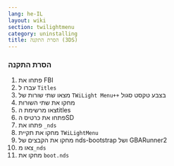 ```yaml
---
lang: he-IL
layout: wiki
section: twilightmenu
category: uninstalling
title: הסרת התקנה (3DS)
---
```


### הסרת התקנה
1. פתחו את FBI
1. עברו ל `Titles`
1. מצאו שתי שורות של `TWiLight Menu++` בצבע טקסט סגול
1. מחקו את שתי השורות
1. צאו מרשימת הtitles
1. פתחו את כרטיס הSD
1. פתחו את `_nds`
1. מחקו את תקיית `TWiLightMenu`
1. מחקו את הקבצים של nds-bootstrap ושל GBARunner2
1. צאו מ`_nds`
1. מחקו את `boot.nds`